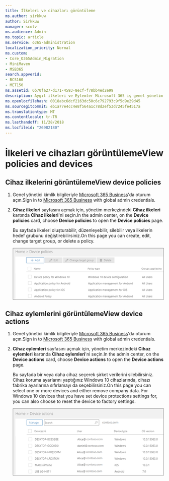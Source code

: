 ```yaml
---
title: İlkeleri ve cihazları görüntüleme
ms.author: sirkkuw
author: Sirkkuw
manager: scotv
ms.audience: Admin
ms.topic: article
ms.service: o365-administration
localization_priority: Normal
ms.custom:
- Core_O365Admin_Migration
- MiniMaven
- MSB365
search.appverid:
- BCS160
- MET150
ms.assetid: 6b70fa27-d171-4593-8ecf-f78bb4ed2e99
description: Aygıt ilkeleri ve Eylemler Microsoft 365 iş genel yönetim credintials ile oturum açarak görüntüleyin.
ms.openlocfilehash: 0018abc6dcf2163dc50c6c792793c9f5d9e29d45
ms.sourcegitcommit: eb1a77e4cc4e8f564a1c78d2ef53d7245fe4517a
ms.translationtype: MT
ms.contentlocale: tr-TR
ms.lasthandoff: 11/28/2018
ms.locfileid: "26982180"
---
```

# <a name="view-policies-and-devices"></a><span data-ttu-id="e7282-103">İlkeleri ve cihazları görüntüleme</span><span class="sxs-lookup"><span data-stu-id="e7282-103">View policies and devices</span></span>

## <a name="view-device-policies"></a><span data-ttu-id="e7282-104">Cihaz ilkelerini görüntüleme</span><span class="sxs-lookup"><span data-stu-id="e7282-104">View device policies</span></span>

1. <span data-ttu-id="e7282-105">Genel yönetici kimlik bilgileriyle [Microsoft 365 Business](https://portal.office.com)'da oturum açın.</span><span class="sxs-lookup"><span data-stu-id="e7282-105">Sign in to [Microsoft 365 Business](https://portal.office.com) with global admin credentials.</span></span> 
    
2. <span data-ttu-id="e7282-106">**Cihaz ilkeleri** sayfasını açmak için, yönetim merkezindeki **Cihaz ilkeleri** kartında **Cihaz ilkeleri**'ni seçin.</span><span class="sxs-lookup"><span data-stu-id="e7282-106">In the admin center, on the **Device policies** card, choose **Device policies** to open the **Device policies** page.</span></span> 
    
    <span data-ttu-id="e7282-107">Bu sayfada ilkeleri oluşturabilir, düzenleyebilir, silebilir veya ilkelerin hedef grubunu değiştirebilirsiniz.</span><span class="sxs-lookup"><span data-stu-id="e7282-107">On this page you can create, edit, change target group, or delete a policy.</span></span>
    
    ![Screenshot of the Policies page](media/27ebb1d3-d04b-4221-a13f-8583045b5077.png)
  
## <a name="view-device-actions"></a><span data-ttu-id="e7282-109">Cihaz eylemlerini görüntüleme</span><span class="sxs-lookup"><span data-stu-id="e7282-109">View device actions</span></span>

1. <span data-ttu-id="e7282-110">Genel yönetici kimlik bilgileriyle [Microsoft 365 Business](https://portal.office.com)'da oturum açın.</span><span class="sxs-lookup"><span data-stu-id="e7282-110">Sign in to [Microsoft 365 Business](https://portal.office.com) with global admin credentials.</span></span> 
    
2. <span data-ttu-id="e7282-111">**Cihaz eylemleri** sayfasını açmak için, yönetim merkezindeki **Cihaz eylemleri** kartında **Cihaz eylemleri**'ni seçin.</span><span class="sxs-lookup"><span data-stu-id="e7282-111">In the admin center, on the **Device actions** card, choose **Device actions** to open the **Device actions** page.</span></span> 
    
    <span data-ttu-id="e7282-p101">Bu sayfada bir veya daha cihaz seçerek şirket verilerini silebilirsiniz. Cihaz koruma ayarlarını yaptığınız Windows 10 cihazlarında, cihazı fabrika ayarlarına sıfırlamayı da seçebilirsiniz.</span><span class="sxs-lookup"><span data-stu-id="e7282-p101">On this page you can select one or more devices and either remove company data. For Windows 10 devices that you have set device protections settings for, you can also choose to reset the device to factory settings.</span></span>
    
    ![Device actions page.](media/6d2ad0c4-9c96-4489-ab93-c4e38e317d45.PNG)
  
  

